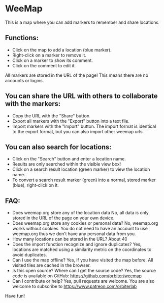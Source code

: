 # WeeMap

This is a map where you can add markers to remember and share locations. 

## Functions: 
- Click on the map to add a location (blue marker). 
- Right-click on a marker to remove it. 
- Click on a marker to show its comment. 
- Click on the comment to edit it. 

All markers are stored in the URL of the page! 
This means there are no accounts or logins. 

## You can share the URL with others to collaborate with the markers: 
- Copy the URL with the "Share" button. 
- Export all markers with the "Export" button into a text file. 
- Import markers with the "Import" button. The import format is identical to the export format, but you can also import other weemap urls. 

## You can also search for locations: 
- Click on the "Search" button and enter a location name. 
- Results are only searched within the visible view box! 
- Click on a search result location (green marker) to view the location name. 
- To convert a search result marker (green) into a normal, stored marker (blue), right-click on it. 

## FAQ: 
- Does weemap.org store any of the location data
  No, all data is only stored in the URL of the page on your own device. 
- Does weemap.org store any cookies or personal data?
  No, weemap.org works without cookies. You do not need to have an account to use weemap.org thus we don't have any personal data from you. 
- How many locations can be stored in the URL?
  About 40
- Does the import function recognize and ignore duplicates?
  Yes, locations are matched using a similarity metric on the coordinates to avoid duplicates.
- Can I use the map offline?
  Yes, if you have visited the map before. All visited tiles are cached in the browser. 
- Is this open source? Where can I get the source code?
  Yes, the source code is available on GitHub: https://github.com/orbiter/weemap
- Can I contribute or help?
  Yes, pull requests are welcome. You are also welcome to subscribe to https://www.patreon.com/orbiterlab

Have fun!